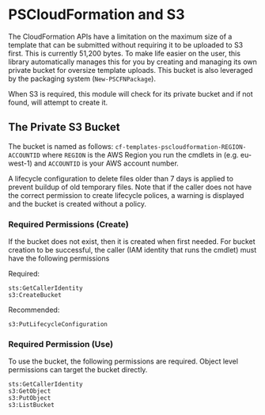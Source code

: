 # PSCloudFormation and S3

The CloudFormation APIs have a limitation on the maximum size of a template that can be submitted without requiring it to be uploaded to S3 first. This is currently 51,200 bytes. To make life easier on the user, this library automatically manages this for you by creating and managing its own private bucket for oversize template uploads. This bucket is also leveraged by the packaging system (`New-PSCFNPackage`).

When S3 is required, this module will check for its private bucket and if not found, will attempt to create it.

## The Private S3 Bucket

The bucket is named as follows: `cf-templates-pscloudformation-REGION-ACCOUNTID` where `REGION` is the AWS Region you run the cmdlets in (e.g. eu-west-1) and `ACCOUNTID` is your AWS account number.

A lifecycle configuration to delete files older than 7 days is applied to prevent buildup of old temporary files. Note that if the caller does not have the correct permission to create lifecycle polices, a warning is displayed and the bucket is created without a policy.

### Required Permissions (Create)

If the bucket does not exist, then it is created when first needed. For bucket creation to be successful, the caller (IAM identity that runs the cmdlet) must have the following permissions

Required:

```
sts:GetCallerIdentity
s3:CreateBucket
```

Recommended:

```
s3:PutLifecycleConfiguration
```

### Required Permission (Use)

To use the bucket, the following permissions are required. Object level permissions can target the bucket directly.

```
sts:GetCallerIdentity
s3:GetObject
s3:PutObject
s3:ListBucket
```

